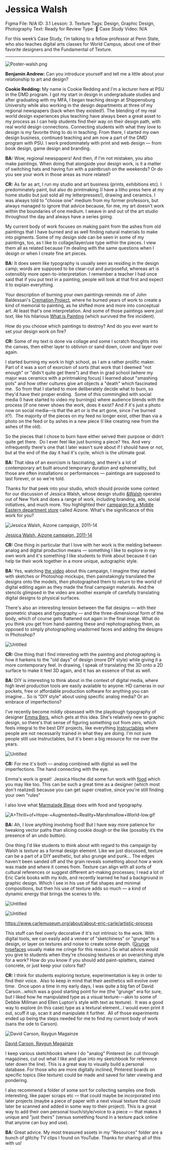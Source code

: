# Jessica Walsh

Figma File: N/A
ID: 3.1
Lesson: 3. Texture
Tags: Design, Graphic Design, Photography
Text: Ready for Review
Type: 🔎 Case Study
Video: N/A

For this week’s Case Study, I’m talking to a fellow professor at Penn State, who also teaches digital arts classes for World Campus, about one of their favorite designers and the Fundamental of Texture.

---

![Poster-walsh.png](Jessica%20Walsh%202e9520e5c8594a36842eec17ee7ebda4/Poster-walsh.png)

**Benjamin Andrew:** Can you introduce yourself and tell me a little about your relationship to art and design?

**Cookie Redding:** My name is Cookie Redding and I'm a lecturer here at PSU in the DMD program. I got my start in design in undergraduate studies and after graduating with my MFA, I began teaching design at Shippensburg University while also working in the design departments at three of my regional newspapers (back when they existed!). The blending of my real world design experiences plus teaching have always been a great asset to my process as I can help students find their way on their design path, with real world design connections. Connecting students with what they love to design is my favorite thing to do in teaching. From there, I started my own design business, continued teaching and am now a part of the DMD program with PSU. I work predominately with print and web design — from book design, game design and branding.

**********BA:********** Wow, regional newspapers! And then, if I'm not mistaken, you also make paintings. When doing that alongside your design work, is it a matter of switching hats and having fun with a paintbrush on the weekends? Or do you see your work in those areas as more related?

**CR:** As far as art, I run my studio and art business (prints, exhibitions etc). I predominately paint, but also do printmaking (I have a litho press here at my home studio but just sold all my letterpresses!), drawing and ceramics. I was always told to "choose one" medium from my former professors, but always managed to ignore that advice because, for me, my art doesn't work within the boundaries of one medium. I weave in and out of the art studio throughout the day and always have a series going. 

My current body of work focuses on making paint from the ashes from old paintings that I have burned and as well finding natural materials to make into pigments. Some of my design side can be seen in some of my paintings, too, as I like to collage/layer/use type within the pieces. I view them all as related because I'm dealing with the same questions when I design or when I create fine art pieces.

********BA:******** It does seem like typography is usually seen as residing in the design camp; words are supposed to be clear-cut and purposeful, whereas art is ostensibly more open-to-interpretation. I remember a teacher I had once said that if you put text in a painting, people will look at that first and expect it to explain everything.

Your description of burning your own paintings reminds me of John Baldessari's [Cremation Project](https://daily.jstor.org/why-john-baldessari-burned-his-own-art/), where he burned years of work to create a kind of memorial to painting, as he shifted more and more into conceptual art. At least that's one interpretation. And some of those paintings were *just text,* like his hilarious [What is Painting](https://www.moma.org/collection/works/79910) (which survived the fire incident).

How do you choose which paintings to destroy? And do you ever want to set your design work on fire?

********CR:********  Some of my text is done via collage and some I scratch thoughts into the canvas, then either layer to oblivion or sand down, cover and layer over again.

I started burning my work in high school, as I am a rather prolific maker.  Part of it was a sort of exorcism of sorts (that work that I deemed "not enough" or "didn't quite get there") and then in grad school (where my major was ceramics with a printmaking focus) I learned about "smashing pots" and how other cultures give art objects a "death" which fascinated me.  So from that I started to more deliberately decide what to burn, so they'd have their proper ending.  Some of this commingled with social media (I have started to video my burnings) where audience blends with the process (if one never shows the work, does it exist? And if it's just a photo now on social media—is that the art or is the art gone, since I've burned it?).  The majority of the pieces on my feed no longer exist, other than via a photo on the feed or by ashes in a new piece (I like creating new from the ashes of the old).

So the pieces that I chose to burn have either served their purpose or didn't quite get there.  Do I ever feel like just burning a piece? Yes. And very infrequently there's one that I later wasn't sure about if I should have or not, but at the end of the day it had it's cycle, which is the ultimate goal.

********BA:******** That idea of an exorcism is fascinating, and there's a lot of contemporary art built around temporary duration and ephemerality, but those are often installations or performances — paintings are supposed to last forever, or so we're told.

Thanks for that peek into your studio, which should provide some context for our discussion of Jessica Walsh, whose design studio [&Walsh](https://andwalsh.com/) operates out of New York and does a range of work, including branding, ads, social initiatives, and much more. You highlighted their [campaign for a Middle Eastern department store](https://andwalsh.com/work/advertising/aizone-campaign-11-14/) called Aizone. What's the significance of this work for you? 

![[Jessica Walsh, Aizone campaign, 2011-14](https://andwalsh.com/work/advertising/aizone-campaign-11-14/)](Jessica%20Walsh%202e9520e5c8594a36842eec17ee7ebda4/Untitled.png)

[Jessica Walsh, Aizone campaign, 2011-14](https://andwalsh.com/work/advertising/aizone-campaign-11-14/)

**CR:** One thing in particular that I love with her work is the melding between analog and digital production means — something I like to explore in my own work and it's something I like students to think about because it can help tie their work together in a more unique, autographic style.

********BA:******** Yes, watching [the video](https://vimeo.com/72424814) about this campaign, I imagine they started with sketches or Photoshop mockups, then painstakingly translated the designs onto the models, *then* photographed them to return to the world of digital editing again as they made the final campaign materials. And the stencils glimpsed in the video are another example of carefully translating digital designs to physical surfaces.

There's also an interesting tension between the flat designs — with their geometric shapes and typography — and the three-dimensional form of the body, which of course gets flattened out again in the final image. What do you think you get from hand-painting these and rephotographing them, as opposed to simply photographing unadorned faces and adding the designs in Photoshop?

![Untitled](Jessica%20Walsh%202e9520e5c8594a36842eec17ee7ebda4/Untitled%201.png)

********CR:******** One thing that I find interesting with the painting and photographing is how it harkens to the "old days" of design (more DIY style) while giving it a more contemporary feel. In drawing, I speak of translating the 3D onto a 2D surface to make it feel 3D again, and it has an essence of that as well.

******BA:******  DIY is interesting to think about in the context of digital media, where high level production tools are easily available to anyone: HD cameras in our pockets, free or affordable production software for anything you can imagine... So is "DIY style" about using specific analog media? Or an embrace of imperfections?

I've recently become mildly obsessed with the playdough typography of designer [Emma Bers](https://www.itsnicethat.com/articles/emma-bers-graphic-design-200422), which gets at this idea. She's relatively new to graphic design, so there's that sense of figuring something out from zero, which feels integral to the best DIY projects, like everything [Instructables](https://www.instructables.com/) where people are not necessarily trained in what they are doing. I'm not sure people still use Instructables, but it's been a big resource for me over the years.

![Untitled](Jessica%20Walsh%202e9520e5c8594a36842eec17ee7ebda4/Untitled%202.png)

********CR:********  For me it's both — analog combined with digital as well the imperfections. The hand connecting with the eye.

Emma's work is great!  Jessica Hische did some fun work with [food](https://jessicahische.is/obsessedwithsalt) which you may like too. This can be such a great time as a designer (which most don't realized) because you can get super creative, since you're still finding your own "rules"

I also love what [Marmalade Bleue](https://marmaladebleue.com/) does with food and typography.

![A+Thrill+of+Hope-+Augmented+Reality+Marshmallow+World-low.gif](Jessica%20Walsh%202e9520e5c8594a36842eec17ee7ebda4/AThrillofHope-AugmentedRealityMarshmallowWorld-low.gif)

********BA:********  Ah, I love anything involving food! But I have way more patience for tweaking vector paths than slicing cookie dough or the like (possibly it’s the presence of an undo button).

One thing I'd like students to think about with regard to this campaign by Walsh is *texture* as a formal design element. Like we just discussed, texture can be a part of a DIY aesthetic, but also grunge and punk... The edges haven't been sanded off and the grain reveals something about how a work was made and where it comes from. Texture can align with all sorts of cultural references or suggest different art-making processes; I read a lot of Eric Carle books with my kids, and recently learned he had a background in graphic design. Which I see in his use of flat shapes and minimal compositions, but then his use of texture adds so much — a kind of dynamic energy that brings the scenes to life.

![Untitled](Jessica%20Walsh%202e9520e5c8594a36842eec17ee7ebda4/Untitled%203.png)

![Untitled](Jessica%20Walsh%202e9520e5c8594a36842eec17ee7ebda4/Untitled%204.png)

https://www.carlemuseum.org/about/about-eric-carle/artistic-process

This stuff can feel overly decorative if it's not intrinsic to the work. With digital tools, we can easily add a veneer of "sketchiness" or "grunge" to a design, or layer on textures and noise to create some depth. ([Grunge typefaces](https://www.fontsquirrel.com/fonts/list/tag/grunge) usually make me cringe for this reason.) So what advice would you give to students when they're choosing textures or an overarching style for a work? How do you know if you should add paint-splatters, stained concrete, or just keep your colors flat?

******CR:****** I think for students exploring texture, experimentation is key in order to find their voice.  Also to keep in mind that their aesthetics will evolve over time.  Once upon a time in my early days, I was quite a big fan of David Carson...which was a good starting point for me (the "grunge" era for sure, but I liked how he manipulated type as a visual texture---akin to some of Debbie Millman and Ellen Lupton's style with text as texture).  It was a good way to explore (in this case) type as a textural element...I would even print it out, scuff it up, scan it and manipulate it further.  All of those experiments ended up being the steps needed for me to find my current body of work (sans the ode to Carson).

![[David Carson, Raygun Magainze](https://cvltnation.com/fuck-yeah-ray-gun-changed-90s-graphic-design/) ](Jessica%20Walsh%202e9520e5c8594a36842eec17ee7ebda4/Untitled%205.png)

[David Carson, Raygun Magainze](https://cvltnation.com/fuck-yeah-ray-gun-changed-90s-graphic-design/) 

I keep various sketchbooks where I do "analog" Pinterest (ie: cull through magazines, cut out what I like and glue into my sketchbook for reference later down the line). This is a great way to visually build a personal database. For those who are more digitally inclined, Pinterest boards on specific topics (like texture) could be made and saved for later viewing and pondering.

I also recommend a folder of some sort for collecting samples one finds interesting, like paper scraps etc — that could maybe be incorporated into later projects (maybe a piece of paper with a next visual texture that could later be scanned and added in some way to their project). This is a great way to add their own personal touch/style/voice to a piece — that makes it unique and "just theirs" (versus something found in a texture pack online that anyone can buy and use).

********BA:******** Great advice. My most treasured assets in my "Resources" folder are a bunch of glitchy TV clips I found on YouTube. Thanks for sharing all of this with us!